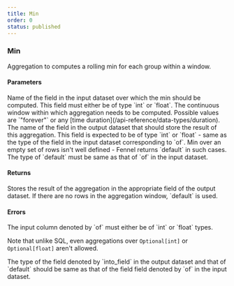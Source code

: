 ```yaml
---
title: Min
order: 0
status: published
---
```

### Min

<Divider>
<LeftSection>

Aggregation to computes a rolling min for each group within a window. 

#### Parameters
<Expandable title="of" type="str">
Name of the field in the input dataset over which the min should be computed. 
This field must either be of type `int` or `float`.
</Expandable>

<Expandable title="window" type="Window">
The continuous window within which aggregation needs to be computed. Possible 
values are `"forever"` or any [time duration](/api-reference/data-types/duration).
</Expandable>

<Expandable title="into_field" type="str">
The name of the field in the output dataset that should store the result of this
aggregation. This field is expected to be of type `int` or `float` - same as the
type of the field in the input dataset corresponding to `of`.
</Expandable>

<Expandable title="default" type="Union[int, float]">
Min over an empty set of rows isn't well defined - Fennel returns `default`
in such cases. The type of `default` must be same as that of `of` in the input
dataset.
</Expandable>

#### Returns
<Expandable type="Union[int, float]">
Stores the result of the aggregation in the appropriate field of the output 
dataset. If there are no rows in the aggregation window, `default` is used.
</Expandable>


#### Errors
<Expandable title="Min on non int/float types">
The input column denoted by `of` must either be of `int` or `float` types. 

Note that unlike SQL, even aggregations over `Optional[int]` or `Optional[float]` 
aren't allowed.
</Expandable>

<Expandable title="Types of input, output & default don't match">
The type of the field denoted by `into_field` in the output dataset and that of
`default` should be same as that of the field field denoted by `of` in the 
input dataset.
</Expandable>


</LeftSection>
<RightSection>
<pre snippet="api-reference/aggregations/min#basic" status="success" 
    message="Minimum in rolling window of 1 day & 1 week">
</pre>
<pre snippet="api-reference/aggregations/min#incorrect_type" status="error" 
    message="Can not take min over string, only int or float">
</pre>
<pre snippet="api-reference/aggregations/min#non_matching_types" status="error" 
    message="amt is float but min_1d is int">
</pre>

</RightSection>
</Divider>
